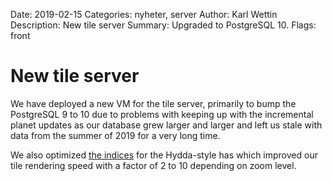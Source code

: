 Date: 2019-02-15
Categories: nyheter, server
Author: Karl Wettin
Description: New tile server
Summary: Upgraded to PostgreSQL 10.
Flags: front


# New tile server

We have deployed a new VM for the tile server, primarily to bump the PostgreSQL 9 to 10 
due to problems with keeping up with the incremental planet updates as our database grew larger and larger and left us stale with data from the summer of 2019 for a very long time.

We also optimized [the indices](https://github.com/karlwettin/carto-style-hydda/blob/master/create_indices.sql) for the Hydda-style
has which improved our tile rendering speed with a factor of 2 to 10 depending on zoom level.
